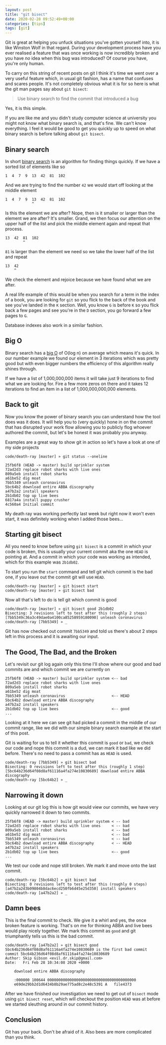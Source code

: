 ```yaml
---
layout: post
title: "git bisect"
date: 2020-02-28 09:52:49+00:00
categories: [tips]
tags: [git]
---
```


Git is great at helping you unfuck situations you've gotten yourself into, it is
like Winston Wolf in that regard. During your development process have you ever
realised a feature that was once working is now incredibly broken and you have
_no_ idea when this bug was introduced? Of course you have, you're only human.

To carry on this string of recent posts on git I think it's time we went over a very
useful feature which, in usual git fashion, has a name that confuses and scares
people. It's not completely obvious what it is for so here is what the git man
pages say about `git bisect`:

> Use binary search to find the commit that introduced a bug

Yes, it is this simple.

If you are like me and you didn't study computer science at university you might
not know what binary search is, and that's fine. We can't know everything. I feel
it would be good to get you quickly up to speed on what binary search is before
talking about `git bisect`.

## Binary search

In short [binary search](https://en.wikipedia.org/wiki/Tree_sort) is an
algorithm for finding things quickly. If we have a sorted list of elements like
so

```
1  4  7  9  13  42  81  102
```

And we are trying to find the number `42` we would start off looking at the
middle element

```
1  4  7  9  13  42  81  102
            ^
```

Is this the element we are after? Nope, then is it smaller or larger than the
element we are after? It's smaller. Grand, we then focus our attention on the
upper half of the list and pick the middle element again and repeat that
process.


```
13  42  81  102
        ^
```

`81` is larger than the element we need so we take the lower half of the list
and repeat


```
13  42
    ^
```

We check the element and rejoice because we have found what we are after.

A real life example of this would be when you search for a term in the index of
a book, you are looking for `git` so you flick to the back of the book and see
you've landed in the `K` section. Well,  you know `G` is before `K` so you flick
back a few pages and see you're in the `D` section, you go forward a few pages
to `G`.

Database indexes also work in a similar fashion.

## Big O

Binary search has a [big O](https://en.wikipedia.org/wiki/Big_O_notation) of
O(log n) on average which means it's quick. In our number example we found our
element in 3 iterations which was pretty good but with even bigger numbers the
efficiency of this algorithm really shines through.

If we have a list of 1,000,000,000 items it will take just 9 iterations to find
what we are looking for. Fire a few more zeros on there and it takes 12
iterations to find an item in a list of 1,000,000,000,000 elements.

## Back to git

Now you know the power of binary search you can understand how the tool does was
it does. It will help you to (very quickly) hone in on the commit that has disrupted
your work flow allowing you to publicly flog whoever authored the commit, but
let's be honest it was probably you anyway.

Examples are a great way to show git in action so let's have a look at one of my
side projects

```
code/death-ray [master] » git status --oneline

25fb6f8 (HEAD -> master) build sprinkler system
72ad2d3 replace robot sharks with live ones
809a5eb install robot sharks
a61be52 dig moat
7bb5349 unleash coronavirus
5bc64b2 download entire ABBA discography
a47b2a2 install speakers
2b1db02 top up live bees
6817a4a install puppy crusher
4c560a4 Initial commit
```

My death ray was working perfectly last week but right now it won't even start,
it was definitely working when I added those bees...

## Starting git bisect

All you need to know before using `git bisect` is a commit in which your code is
broken, this is usually your current commit aka the one `HEAD` is pointing at.
And a commit in which your code was working as intended, which for this example
was `2b1db02`.

To start you run the `start` command and tell git which commit is the bad one,
if you leave out the commit git will use `HEAD`.

```
code/death-ray [master] » git bisect start
code/death-ray [master] » git bisect bad
```

Now all that's left to do is tell git which commit is good

```
code/death-ray [master] » git bisect good 2b1db02
Bisecting: 3 revisions left to test after this (roughly 2 steps)
[7bb5349c36a3c49dae0a4100ca85258959180090] unleash coronavirus
code/death-ray [7bb5349] » _
```

Git has now checked out commit `7bb5349` and told us there's about 2 steps left
in this process and it is awaiting our input.

## The Good, The Bad, and the Broken

Let's revisit our git log again only this time I'll show where our good and bad
commits are and which commit we are currently on

```
25fb6f8 (HEAD -> master) build sprinkler system <-- bad
72ad2d3 replace robot sharks with live ones
809a5eb install robot sharks
a61be52 dig moat
7bb5349 unleash coronavirus                     <-- HEAD
5bc64b2 download entire ABBA discography
a47b2a2 install speakers
2b1db02 top up live bees                        <-- good
...
```

Looking at it here we can see git had picked a commit in the middle of our
commit range, like we did with our simple binary search example at the start
of this post.

Git is waiting for us to tell it whether this commit is `good` or `bad`, we
check our code and nope this commit is a dud, we can mark it bad like we did
before. There's no need to pass a commit has as `HEAD` is used.

```
code/death-ray [7bb5349] » git bisect bad
Bisecting: 0 revisions left to test after this (roughly 1 step)
[5bc64b236d64f08d8af61116a4fa274e10830689] download entire ABBA discography
code/death-ray [5bc64b2] » _
```

## Narrowing it down

Looking at our git log this is how git would view our commits, we have very
quickly narrowed it down to two commits.

```
25fb6f8 (HEAD -> master) build sprinkler system < -- bad
72ad2d3 replace robot sharks with live ones     < -- bad
809a5eb install robot sharks                    < -- bad
a61be52 dig moat                                < -- bad
7bb5349 unleash coronavirus                     < -- bad
5bc64b2 download entire ABBA discography        < -- HEAD
a47b2a2 install speakers
2b1db02 top up live bees                        <-- good
...
```

We test our code and nope still broken. We mark it and move onto the last
commit.

```
code/death-ray [5bc64b2] » git bisect bad
Bisecting: 0 revisions left to test after this (roughly 0 steps)
[a47b2a2d3b09804b8dac6ecd250fb6d45e25d350] install speakers
code/death-ray [a47b2a2] » _
```

## Damn bees

This is the final commit to check. We give it a whirl and yes, the once broken
feature is working. That's on me for thinking ABBA and live bees would play
nicely together. We mark this commit as `good` and git triumphantly tells us
this is the bad commit.

```
code/death-ray [a47b2a2] » git bisect good
5bc64b236d64f08d8af61116a4fa274e10830689 is the first bad commit
commit 5bc64b236d64f08d8af61116a4fa274e10830689
Author: Skip Gibson <evil.dr.skip@gmail.com>
Date:   Fri Feb 28 10:34:08 2020 +0000

    download entire ABBA discography

    :000000 100644 0000000000000000000000000000000000000000
    e69de29bb2d1d6434b8b29ae775ad8c2e48c5391 A   file4373
```

 After we have finished our investigation we need to get out of `bisect` mode
 using `git bisect reset`, which will checkout the position `HEAD` was at before
 we started sleuthing around in our commit history.

## Conclusion

Git has your back. Don't be afraid of it. Also bees are more complicated than
you think.

